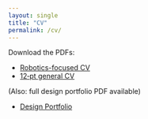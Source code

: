 ```yaml
---
layout: single
title: "CV"
permalink: /cv/
---
```


Download the PDFs:

- [Robotics-focused CV](/assets_cv_robotics.pdf)
- [12‑pt general CV](/assets_cv_12pt.pdf)

(Also: full design portfolio PDF available)  
- [Design Portfolio](/assets_design_portfolio.pdf)

